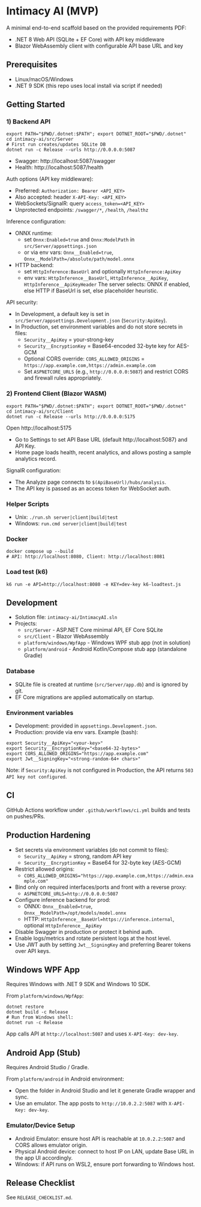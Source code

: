 # Intimacy AI (MVP)

A minimal end-to-end scaffold based on the provided requirements PDF:
- .NET 8 Web API (SQLite + EF Core) with API key middleware
- Blazor WebAssembly client with configurable API base URL and key

## Prerequisites
- Linux/macOS/Windows
- .NET 9 SDK (this repo uses local install via script if needed)

## Getting Started

### 1) Backend API
```
export PATH="$PWD/.dotnet:$PATH"; export DOTNET_ROOT="$PWD/.dotnet"
cd intimacy-ai/src/Server
# First run creates/updates SQLite DB
dotnet run -c Release --urls http://0.0.0.0:5087
```
- Swagger: http://localhost:5087/swagger
- Health: http://localhost:5087/health
 
Auth options (API key middleware):
- Preferred: `Authorization: Bearer <API_KEY>`
- Also accepted: header `X-API-Key: <API_KEY>`
- WebSockets/SignalR: query `access_token=<API_KEY>`
- Unprotected endpoints: `/swagger/*`, `/health`, `/healthz`

Inference configuration:
- ONNX runtime:
  - set `Onnx:Enabled=true` and `Onnx:ModelPath` in `src/Server/appsettings.json`
  - or via env vars: `Onnx__Enabled=true`, `Onnx__ModelPath=/absolute/path/model.onnx`
- HTTP backend:
  - set `HttpInference:BaseUrl` and optionally `HttpInference:ApiKey`
  - env vars: `HttpInference__BaseUrl`, `HttpInference__ApiKey`, `HttpInference__ApiKeyHeader`
The server selects: ONNX if enabled, else HTTP if BaseUrl is set, else placeholder heuristic.

API security:
- In Development, a default key is set in `src/Server/appsettings.Development.json` (`Security:ApiKey`).
- In Production, set environment variables and do not store secrets in files:
  - `Security__ApiKey` = your-strong-key
  - `Security__EncryptionKey` = Base64-encoded 32-byte key for AES-GCM
  - Optional CORS override: `CORS_ALLOWED_ORIGINS` = `https://app.example.com,https://admin.example.com`
  - Set `ASPNETCORE_URLS` (e.g., `http://0.0.0.0:5087`) and restrict CORS and firewall rules appropriately.

### 2) Frontend Client (Blazor WASM)
```
export PATH="$PWD/.dotnet:$PATH"; export DOTNET_ROOT="$PWD/.dotnet"
cd intimacy-ai/src/Client
dotnet run -c Release --urls http://0.0.0.0:5175
```
Open http://localhost:5175

- Go to Settings to set API Base URL (default http://localhost:5087) and API Key.
- Home page loads health, recent analytics, and allows posting a sample analytics record.
 
SignalR configuration:
- The Analyze page connects to `$(ApiBaseUrl)/hubs/analysis`.
- The API key is passed as an access token for WebSocket auth.

### Helper Scripts
- Unix: `./run.sh server|client|build|test`
- Windows: `run.cmd server|client|build|test`

### Docker

```
docker compose up --build
# API: http://localhost:8080, Client: http://localhost:8081
```

### Load test (k6)

```
k6 run -e API=http://localhost:8080 -e KEY=dev-key k6-loadtest.js
```

## Development
- Solution file: `intimacy-ai/IntimacyAI.sln`
- Projects:
  - `src/Server` - ASP.NET Core minimal API, EF Core SQLite
  - `src/Client` - Blazor WebAssembly
  - `platform/windows/WpfApp` - Windows WPF stub app (not in solution)
  - `platform/android` - Android Kotlin/Compose stub app (standalone Gradle)

### Database
- SQLite file is created at runtime (`src/Server/app.db`) and is ignored by git.
- EF Core migrations are applied automatically on startup.

### Environment variables
- Development: provided in `appsettings.Development.json`.
- Production: provide via env vars. Example (bash):
```
export Security__ApiKey="<your-key>"
export Security__EncryptionKey="<base64-32-bytes>"
export CORS_ALLOWED_ORIGINS="https://app.example.com"
export Jwt__SigningKey="<strong-random-64+ chars>"
```
Note: if `Security:ApiKey` is not configured in Production, the API returns `503 API key not configured`.

## CI
GitHub Actions workflow under `.github/workflows/ci.yml` builds and tests on pushes/PRs.

## Production Hardening
- Set secrets via environment variables (do not commit to files):
  - `Security__ApiKey` = strong, random API key
  - `Security__EncryptionKey` = Base64 for 32-byte key (AES-GCM)
- Restrict allowed origins:
  - `CORS_ALLOWED_ORIGINS="https://app.example.com,https://admin.example.com"`
- Bind only on required interfaces/ports and front with a reverse proxy:
  - `ASPNETCORE_URLS=http://0.0.0.0:5087`
- Configure inference backend for prod:
  - ONNX: `Onnx__Enabled=true`, `Onnx__ModelPath=/opt/models/model.onnx`
  - HTTP: `HttpInference__BaseUrl=https://inference.internal`, optional `HttpInference__ApiKey`
- Disable Swagger in production or protect it behind auth.
- Enable logs/metrics and rotate persistent logs at the host level.
- Use JWT auth by setting `Jwt__SigningKey` and preferring Bearer tokens over API keys.

## Windows WPF App
Requires Windows with .NET 9 SDK and Windows 10 SDK.

From `platform/windows/WpfApp`:
```
dotnet restore
dotnet build -c Release
# Run from Windows shell:
dotnet run -c Release
```
App calls API at `http://localhost:5087` and uses `X-API-Key: dev-key`.

## Android App (Stub)
Requires Android Studio / Gradle.

From `platform/android` in Android environment:
- Open the folder in Android Studio and let it generate Gradle wrapper and sync.
- Use an emulator. The app posts to `http://10.0.2.2:5087` with `X-API-Key: dev-key`.

### Emulator/Device Setup
- Android Emulator: ensure host API is reachable at `10.0.2.2:5087` and CORS allows emulator origin.
- Physical Android device: connect to host IP on LAN, update Base URL in the app UI accordingly.
- Windows: if API runs on WSL2, ensure port forwarding to Windows host.

## Release Checklist
See `RELEASE_CHECKLIST.md`.
